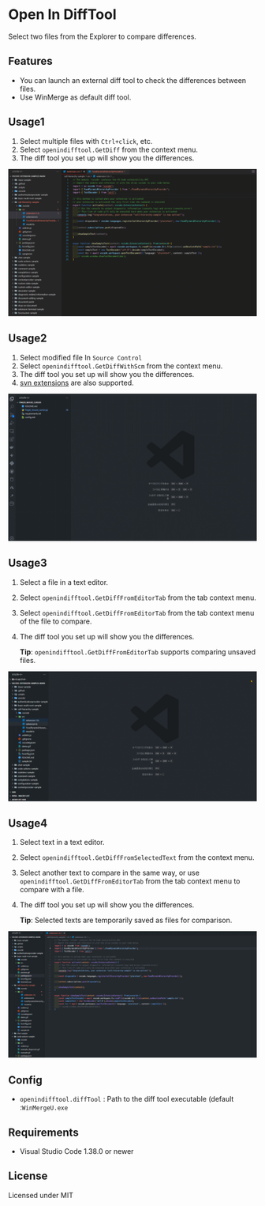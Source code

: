 # Open In DiffTool

Select two files from the Explorer to compare differences.

## Features

- You can launch an external diff tool to check the differences between files.
- Use WinMerge as default diff tool.

## Usage1

1. Select multiple files with `Ctrl+click`, etc.
2. Select `openindifftool.GetDiff` from the context menu.
3. The diff tool you set up will show you the differences.

![Image](./resources/img/openindifftool.GetDiff.Sample.gif)

## Usage2

1. Select modified file In `Source Control`
2. Select `openindifftool.GetDiffWithScm` from the context menu.
3. The diff tool you set up will show you the differences.
4. [svn extensions](https://marketplace.visualstudio.com/items?itemName=johnstoncode.svn-scm) are also supported.

![Image](./resources/img/openindifftool.GetDiffWithScm.Sample.gif)

## Usage3

1. Select a file in a text editor.
2. Select `openindifftool.GetDiffFromEditorTab` from the tab context menu.
3. Select `openindifftool.GetDiffFromEditorTab` from the tab context menu of the file to compare.
4. The diff tool you set up will show you the differences.

   **Tip**: `openindifftool.GetDiffFromEditorTab` supports comparing unsaved files.

![Image](./resources/img/openindifftool.GetDiffFromEditorTab.Sample.gif)

## Usage4

1. Select text in a text editor.
2. Select `openindifftool.GetDiffFromSelectedText` from the context menu.
3. Select another text to compare in the same way, or use `openindifftool.GetDiffFromEditorTab` from the tab context menu to compare with a file.
4. The diff tool you set up will show you the differences.

   **Tip**: Selected texts are temporarily saved as files for comparison.

![Image](./resources/img/openindifftool.GetDiffFromSelectedText.Sample.gif)

## Config

- `openindifftool.diffTool` : Path to the diff tool executable (default :`WinMergeU.exe`

## Requirements

- Visual Studio Code 1.38.0 or newer

## License

Licensed under MIT
